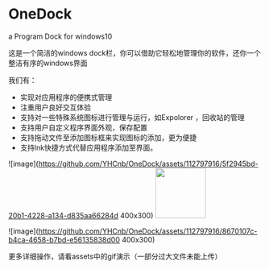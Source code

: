# OneDock
a Program Dock for windows10

这是一个简洁的windows dock栏，你可以借助它轻松地管理你的软件，还你一个整洁有序的windows界面

我们有：
- 实现对应用程序的便携式管理
- 注重用户良好交互体验
- 支持对一些特殊系统图标进行管理与运行，如Expolorer ，回收站的管理
- 支持用户自定义程序界面外观，保存配置
- 支持拖动文件至添加图标框来实现图标的添加，更为便捷
- 支持lnk快捷方式代替应用程序添加至界面。

![image](https://github.com/YHCnb/OneDock/assets/112797916/5f2945bd-20b1-4228-a134-d835aa66284d 400x300)
<img src="https://github.com/YHCnb/OneDock/assets/112797916/5f2945bd-20b1-4228-a134-d835aa66284d" width="100px">

![image](https://github.com/YHCnb/OneDock/assets/112797916/8670107c-b4ca-4658-b7bd-e56135838d00 400x300)

更多详细操作，请看assets中的gif演示（一部分过大文件未能上传）

